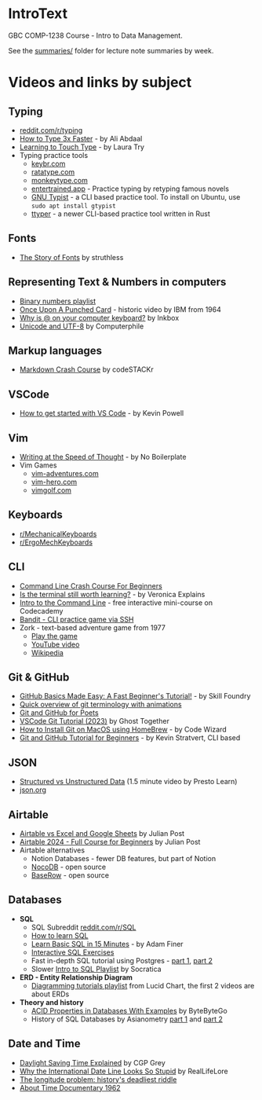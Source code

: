 # IntroText
GBC COMP-1238 Course - Intro to Data Management.

See the [summaries/](/summaries/) folder for lecture note summaries by week.


# Videos and links by subject

## Typing
- [reddit.com/r/typing](https://www.reddit.com/r/typing/)
- [How to Type 3x Faster](https://www.youtube.com/watch?v=tU_AXrvQjpo) - by Ali Abdaal
- [Learning to Touch Type](https://www.youtube.com/watch?v=IIPU20kekCo) - by Laura Try
- Typing practice tools
  - [keybr.com](https://www.keybr.com/)
  - [ratatype.com](https://www.ratatype.com/)
  - [monkeytype.com](https://monkeytype.com/)
  - [entertrained.app](https://entertrained.app/) - Practice typing by retyping famous novels
  - [GNU Typist](https://www.gnu.org/savannah-checkouts/gnu/gtypist/gtypist.html) - a CLI based practice tool.
    To install on Ubuntu, use `sudo apt install gtypist`
  - [ttyper](https://github.com/max-niederman/ttyper) - a newer CLI-based practice tool written in Rust

## Fonts
- [The Story of Fonts](https://www.youtube.com/watch?v=WVfRxFwVHQc) by struthless

## Representing Text & Numbers in computers
- [Binary numbers playlist](https://www.youtube.com/watch?v=cJNm938Xwao&list=PLTd6ceoshprcpen2Jvs_JiuvWvqIAkzea)
- [Once Upon A Punched Card](https://www.youtube.com/watch?v=BlUWg2nxCz0) - historic video by IBM from 1964
- [Why is @ on your computer keyboard?](https://www.youtube.com/watch?v=MjE03a8PGko) by Inkbox
- [Unicode and UTF-8](https://www.youtube.com/watch?v=MijmeoH9LT4) by Computerphile

## Markup languages
 - [Markdown Crash Course](https://www.youtube.com/watch?v=ftOBvusMHjQ) by codeSTACKr

## VSCode
- [How to get started with VS Code](https://www.youtube.com/watch?v=EUJlVYggR1Y) - by Kevin Powell

## Vim
- [Writing at the Speed of Thought](https://www.youtube.com/watch?v=sqm4-B07LsE) - by No Boilerplate
- Vim Games
  - [vim-adventures.com](https://vim-adventures.com/)
  - [vim-hero.com](https://www.vim-hero.com/)
  - [vimgolf.com](https://www.vimgolf.com/)

## Keyboards
 - [r/MechanicalKeyboards](https://www.reddit.com/r/MechanicalKeyboards/)
 - [r/ErgoMechKeyboards](https://www.reddit.com/r/ErgoMechKeyboards/)

## CLI
- [Command Line Crash Course For Beginners](https://www.youtube.com/watch?v=uwAqEzhyjtw)
- [Is the terminal still worth learning?](https://www.youtube.com/watch?v=PwoD3XxYLII) - by Veronica Explains
- [Intro to the Command Line](https://www.codecademy.com/learn/intro-to-the-command-line) - free interactive mini-course on Codecademy
- [Bandit - CLI practice game via SSH](https://overthewire.org/wargames/bandit/)
- Zork - text-based adventure game from 1977
  - [Play the game](https://www.pcjs.org/software/pcx86/game/infocom/zork1/)
  - [YouTube video](https://www.youtube.com/watch?v=HCIesZ1yY_w)
  - [Wikipedia](https://en.wikipedia.org/wiki/Zork)
  

## Git & GitHub
- [GitHub Basics Made Easy: A Fast Beginner's Tutorial!](https://www.youtube.com/watch?v=Oaj3RBIoGFc) - by Skill Foundry
- [Quick overview of git terminology with animations](https://www.youtube.com/watch?v=e9lnsKot_SQ)
- [Git and GitHub for Poets](https://www.youtube.com/watch?v=BCQHnlnPusY&list=PLRqwX-V7Uu6ZF9C0YMKuns9sLDzK6zoiV)
- [VSCode Git Tutorial (2023)](https://www.youtube.com/watch?v=WAqWUfGIQYI) by Ghost Together
- [How to Install Git on MacOS using HomeBrew](https://www.youtube.com/watch?v=B4qsvQ5IqWk) - by Code Wizard
- [Git and GitHub Tutorial for Beginners](https://www.youtube.com/watch?v=tRZGeaHPoaw) - by Kevin Stratvert, CLI based


## JSON
- [Structured vs Unstructured Data](https://www.youtube.com/watch?v=lsR8P1LLf2w) (1.5 minute video by Presto Learn)
- [json.org](https://www.json.org/json-en.html)

## Airtable
 - [Airtable vs Excel and Google Sheets](https://www.youtube.com/watch?v=RHFvUmptIs0) by Julian Post
 - [Airtable 2024 - Full Course for Beginners](https://www.youtube.com/watch?v=Hq3rQpodt58) by Julian Post
 - Airtable alternatives
   - Notion Databases - fewer DB features, but part of Notion
   - [NocoDB](https://nocodb.com/) - open source
   - [BaseRow](https://baserow.io/) - open source

## Databases
- **SQL**
  - SQL Subreddit [reddit.com/r/SQL](https://www.reddit.com/r/SQL/)
  - [How to learn SQL](https://www.youtube.com/watch?v=ITwW825L4zg)
  - [Learn Basic SQL in 15 Minutes](https://www.youtube.com/watch?v=kbKty5ZVKMY) - by Adam Finer
  - [Interactive SQL Exercises](https://www.w3schools.com/sql/sql_exercises.asp)
  - Fast in-depth SQL tutorial using Postgres - [part 1](https://www.youtube.com/watch?v=ipIw-Fp3LBs), [part 2](https://www.youtube.com/watch?v=5t1fW3KG920)
  - Slower [Intro to SQL Playlist](https://www.youtube.com/watch?v=nWyyDHhTxYU&list=PLi01XoE8jYojRqM4qGBF1U90Ee1Ecb5tt) by Socratica
- **ERD - Entity Relationship Diagram**
  - [Diagramming tutorials playlist](https://www.youtube.com/watch?v=xsg9BDiwiJE&list=PLUoebdZqEHTxpGCwKrb82cIvHNoNaBb4R&index=1) from Lucid Chart, the first 2 videos are about ERDs
- **Theory and history**
  - [ACID Properties in Databases With Examples](https://www.youtube.com/watch?v=GAe5oB742dw) by ByteByteGo
  - History of SQL Databases by Asianometry [part 1](https://www.youtube.com/watch?v=z8L202FlmD4) and [part 2](https://www.youtube.com/watch?v=zSn8il5Mo5s)

## Date and Time
- [Daylight Saving Time Explained](https://www.youtube.com/watch?v=84aWtseb2-4) by CGP Grey
- [Why the International Date Line Looks So Stupid](https://www.youtube.com/watch?v=cpKuBlvef6A) by RealLifeLore
- [The longitude problem: history's deadliest riddle](https://www.youtube.com/watch?v=3mHC-Pf8-dU)
- [About Time Documentary 1962](https://www.youtube.com/watch?v=e__emnxC2Gc)

